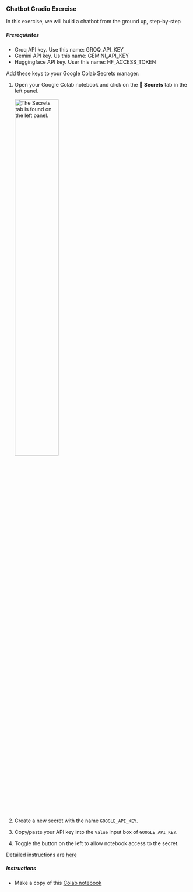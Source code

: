 ### Chatbot Gradio Exercise
In this exercise, we will build a chatbot from the ground up, step-by-step

##### Prerequisites
* Groq API key. Use this name: GROQ_API_KEY
* Gemini API key. Us this name: GEMINI_API_KEY
* Huggingface API key. User this name: HF_ACCESS_TOKEN

Add these keys to your Google Colab Secrets manager:

1. Open your Google Colab notebook and click on the 🔑 **Secrets** tab in the left panel.
   
   <img src="https://storage.googleapis.com/generativeai-downloads/images/secrets.jpg" alt="The Secrets tab is found on the left panel." width=50%>

2. Create a new secret with the name `GOOGLE_API_KEY`.
3. Copy/paste your API key into the `Value` input box of `GOOGLE_API_KEY`.
4. Toggle the button on the left to allow notebook access to the secret.

Detailed instructions are [here](https://colab.research.google.com/github/google-gemini/cookbook/blob/main/quickstarts/Authentication.ipynb)
  

##### Instructions
* Make a copy of this [Colab notebook](https://colab.research.google.com/drive/1bjOOI5sNbP10hclqdyKWCv8_TcxFS7Q7?usp=sharing)

